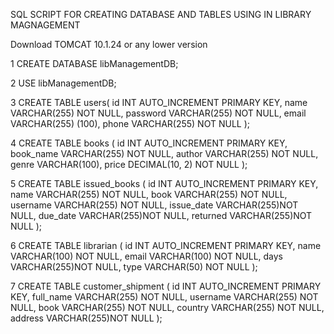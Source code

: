 SQL SCRIPT FOR CREATING DATABASE AND TABLES USING IN LIBRARY MAGNAGEMENT

Download TOMCAT 10.1.24 or any lower version

1 CREATE DATABASE libManagementDB;

2 USE libManagementDB;

3  CREATE TABLE users(
    id INT AUTO_INCREMENT PRIMARY KEY,
    name VARCHAR(255) NOT NULL,
    password VARCHAR(255) NOT NULL,
    email VARCHAR(255) (100),
    phone VARCHAR(255) NOT NULL
);


4 CREATE TABLE books (
    id INT AUTO_INCREMENT PRIMARY KEY,
    book_name VARCHAR(255) NOT NULL,
    author VARCHAR(255) NOT NULL,
    genre VARCHAR(100),
    price DECIMAL(10, 2) NOT NULL
);

5 CREATE TABLE issued_books (
    id INT AUTO_INCREMENT PRIMARY KEY,
    name VARCHAR(255) NOT NULL,
    book VARCHAR(255) NOT NULL,
    username VARCHAR(255) NOT NULL,
    issue_date VARCHAR(255)NOT NULL,
    due_date VARCHAR(255)NOT NULL,
    returned VARCHAR(255)NOT NULL
);

6 CREATE TABLE librarian (
    id INT AUTO_INCREMENT PRIMARY KEY,
    name VARCHAR(100) NOT NULL,
    email VARCHAR(100) NOT NULL,
    days VARCHAR(255)NOT NULL,
    type VARCHAR(50) NOT NULL
);

7 CREATE TABLE customer_shipment (
    id INT AUTO_INCREMENT PRIMARY KEY,
    full_name VARCHAR(255) NOT NULL,
    username VARCHAR(255) NOT NULL,
    book VARCHAR(255) NOT NULL,
    country VARCHAR(255) NOT NULL,
    address VARCHAR(255)NOT NULL
);
